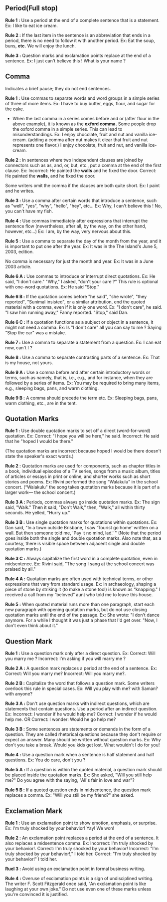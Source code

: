 ## Period(Full stop)

**Rule 1 :** Use a period at the end of a complete sentence that is a statement.
Ex:
	I like to eat ice cream.

**Rule 2 :** If the last item in the sentence is an abbreviation that ends in a period, there is no need to follow it with another period. 
Ex:
	Eat the soup, buns, **etc.** We will enjoy the lunch.

**Rule 3 :** Question marks and exclamation points replace at the end of a sentence. 
Ex:
	I just can't believe this !
	What is your name ?

## Comma
Indicates a brief pause; they do not end sentences.

**Rule 1 :** Use commas to separate words and word groups in a simple series of three of more items. 
Ex: 
	I have to buy butter, eggs, flour, and sugar for the cake. 

- When the last comma in a series comes before and or (after flour in the above example), it is known as the **oxford comma.** Some people drop the oxford comma in a simple series. This can lead to misunderstandings.
Ex:
	I enjoy chocolate, fruit and nut and vanilla ice-cream. 
	(adding a comma after nut makes it clear that fruit and nut represents one flavor.)
	I enjoy chocolate, fruit and nut, and vanilla ice-cream.

**Rule 2 :** In sentences where two independent clauses are joined by connectors such as as, and, or, but, etc., put a comma at the end of the first clause. 
Ex:
	Incorrect: He painted the **walls** and he fixed the door.
	Correct: He painted the **walls,** and he fixed the door.

Some writers omit the comma if the clauses are both quite short.
Ex:
	I paint and he writes.

**Rule 3 :** Use a comma after certain words that introduce a sentence, such as "well", "yes", "why", "hello", "hey", etc...
Ex:
	Why, I can't believe this !
	No, you can't have my fish.

**Rule 4 :** Use commas immediately after expressions that interrupt the sentence flow (nevertheless, after all, by the way, on the other hand, however, etc...)
Ex:
	I am, by the way, very nervous about this.

**Rule 5 :** Use a comma to separate the day of the month from the year, and it is important to put one after the year.
Ex:
	It was in the The Island's June 5, 2003, edition.

No comma is necessary for just the month and year. 
Ex:
	It was in a June 2003 article. 

**Rule 6 A :** Use commas to introduce or interrupt direct quotations.
Ex:
	He said, "I don't care."
	"Why," I asked, "don't your care ?"
This rule is optional with one-word quotations.
Ex:
	He said "Stop."

**Rule 6 B :** If the quotation comes before "he said", "she wrote", "they reported", "Sunimal insisted", or a similar attribution, end the quoted material with a comma, even if it is only one word. 
Ex:
	"I don't care", he said.
	"I saw him running away," Fanny reported.
	"Stop," said Dan.

**Rule 6 C :** If a quotation functions as a subject or object in a sentence, it might not need a comma. 
Ex:
	Is "I don't care" all you can say to me ?
	Saying "Stop the car" was a mistake.

**Rule 7 :** Use a comma to separate a statement from a question.
Ex:
	I can eat now, can't I ?

**Rule 8 :** Use a comma to separate contrasting parts of a sentence. 
Ex:
	That is my house, not yours.

**Rule 9 A :** Use a comma before and after certain introductory words or terms, such as namely, that is, i.e., e.g., and for instance, when they are followed by a series of items.
Ex:
	You may be required to bring many items, e.g., sleeping bags, pans, and warm clothing.

**Rule 9 B :**
A comma should precede the term etc.
Ex:
	Sleeping bags, pans, warm clothing, etc., are in the tent.


## Quotation Marks
**Rule 1 :** Use double quotation marks to set off a direct (word-for-word) quotation.
Ex:
Correct: "I hope you will be here," he said.
Incorrect: He said that he "hoped I would be there."

(The quotation marks are incorrect because hoped I would be there doesn't state the speaker's exact words.)

**Rule 2 :** Quotation marks are used for components, such as chapter titles in a book, individual episodes of a TV series, songs from a music album, titles of articles or essays in print or online, and shorter works such as short stories and poems.
Ex:
	Rivini performed the song “Walakulu" in the school concert.
	(“Walakulu" the song takes quotation marks because it is part of a larger work— the school concert.)

**Rule 3 A :** Periods, commas always go inside quotation marks.
Ex: 
	The sign said, "Walk." Then it said, "Don't Walk," then, "Walk," all within thirty seconds. He yelled, "Hurry up."

**Rule 3 B :** Use single quotation marks for quotations within quotations.
Ex: 
	Dan said, "In a  town outside Brisbane, I saw 'Tourist go home' written on a wall. But then someone told me, 'Pay it no mind, lad.' "
	(Note that the period goes inside both the single and double quotation marks. Also note that, as a courtesy, there is visible space between adjacent single and double quotation marks.)

**Rule 3 C :** Always capitalize the first word in a complete quotation, even in midsentence.
Ex:
	Rivini said, "The song I sang at the school concert was praised by all."

**Rule 4 A :** Quotation marks are often used with technical terms, or other expressions that vary from standard usage.
Ex:
	In archaeology, shaping a piece of stone by striking it (to make a stone tool) is known as “knapping."
	I received a call from my “beloved” aunt who told me to leave this house.

**Rule 5 :** When quoted material runs more than one paragraph, start each new paragraph with opening quotation marks, but do not use closing quotation marks until the end of the passage.
Ex:
	She wrote: "I don't dance anymore. For a while I thought it was just a phase that I'd get over. 
	"Now, I don't even think about it."

## Question Mark
**Rule 1 :** Use a question mark only after a direct question.
Ex:
	Correct: Will you marry me ?
	Incorrect: I'm asking if you will marry me ?

**Rule 2 A :** A question mark replaces a period at the end of a sentence. 
Ex:
	Correct: Will you marry me?
	Incorrect: Will you marry me?.

**Rule 2 B :** Capitalize the word that follows a question mark. Some writers overlook this rule in special cases.
Ex:
	Will you play with me? with Saman? with anyone?

**Rule 3 A :** Don't use question marks with indirect questions, which are statements that contain questions. Use a period after an indirect question. 
Ex:
	Incorrect: I wonder if he would help me?
	Correct: I wonder if he would help me. 
	OR
	Correct: I wonder: Would he go help me?

**Rule 3 B :** Some sentences are statements or demands in the form of a question. They are called rhetorical questions because they don't require or expect an answer. Many should be written without question marks. 
Ex:
	Why don't you take a break.
	Would you kids get lost.
	What wouldn't I do for you!

**Rule 4 :** Use a question mark when a sentence is half statement and half questions.
Ex: 
	You do care, don't you ?

**Rule 5 A :** If a question is within the quoted material, a question mark should be placed inside the quotation marks. 
Ex:
	She asked, "Will you still help me?"
	Do you agree with the saying, "All's fair in love and war"?

**Rule 5 B :** If a quoted question ends in midsentence, the question mark replaces a comma.
Ex:
	"Will you still be my friend?" she asked. 


## Exclamation Mark
**Rule 1 :** Use an exclamation point to show emotion, emphasis, or surprise.
Ex: 
	I'm truly shocked by your behavior!
	Yay! We won!

**Rule 2 :** An exclamation point replaces a period at the end of a sentence. It also replaces a midsentence comma.
Ex:
	Incorrect: I'm truly shocked by your behavior!.
	Correct: I'm truly shocked by your behavior! 
	Incorrect: "I'm truly shocked by your behavior!," I told her.
	Correct: "I'm truly shocked by your behavior!" I told her.

**Ruel 3 :** Avoid using an exclamation point in formal business writing.

**Rule 4 :** Overuse of exclamation points is a sign of undisciplined writing. The writer F. Scott Fitzgerald once said, "An exclamation point is like laughing at your own joke." Do not use even one of these marks unless you're convinced it is justified.